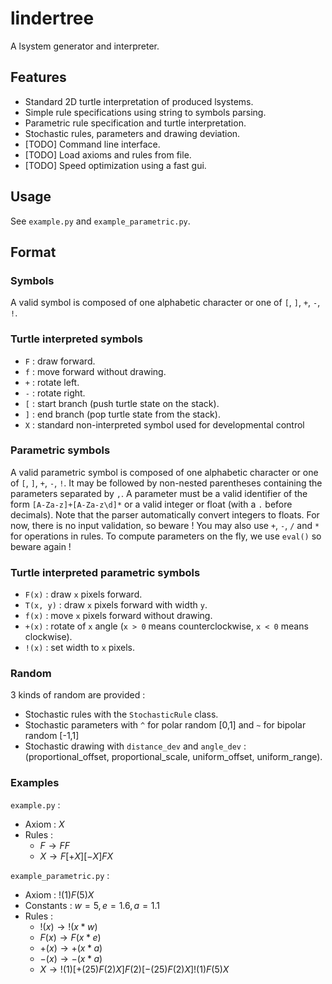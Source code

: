 # lindertree

A lsystem generator and interpreter.

## Features

- Standard 2D turtle interpretation of produced lsystems.
- Simple rule specifications using string to symbols parsing.
- Parametric rule specification and turtle interpretation.
- Stochastic rules, parameters and drawing deviation.
- [TODO] Command line interface.
- [TODO] Load axioms and rules from file.
- [TODO] Speed optimization using a fast gui.

## Usage

See `example.py` and `example_parametric.py`.

## Format

### Symbols

A valid symbol is composed of one alphabetic character or one of `[`, `]`, `+`, `-`, `!`.

### Turtle interpreted symbols

- `F` : draw forward.
- `f` : move forward without drawing.
- `+` : rotate left.
- `-` : rotate right.
- `[` : start branch (push turtle state on the stack).
- `]` : end branch (pop turtle state from the stack).
- `X` : standard non-interpreted symbol used for developmental control

### Parametric symbols

A valid parametric symbol is composed of one alphabetic character or one of `[`, `]`, `+`, `-`, `!`. It may be followed by non-nested parentheses containing the parameters separated by `,`. A parameter must be a valid identifier of the form `[A-Za-z]+[A-Za-z\d]*` or a valid integer or float (with a `.` before decimals). Note that the parser automatically convert integers to floats. For now, there is no input validation, so beware ! You may also use `+`, `-`, `/` and `*` for operations in rules. To compute parameters on the fly, we use `eval()` so beware again !

### Turtle interpreted parametric symbols

- `F(x)` : draw `x` pixels forward.
- `T(x, y)` : draw `x` pixels forward with width `y`.
- `f(x)` : move `x` pixels forward without drawing.
- `+(x)` : rotate of `x` angle (`x > 0` means counterclockwise, `x < 0` means clockwise).
- `!(x)` : set width to `x` pixels.

### Random

3 kinds of random are provided :
- Stochastic rules with the `StochasticRule` class.
- Stochastic parameters with `^` for polar random [0,1] and `~` for bipolar random [-1,1]
- Stochastic drawing with `distance_dev` and `angle_dev` : (proportional_offset, proportional_scale, uniform_offset, uniform_range).

### Examples

`example.py` :
- Axiom : $X$
- Rules :
  - $F \rightarrow FF$
  - $X \rightarrow F[+X][-X]FX$

`example_parametric.py` :
- Axiom : $!(1)F(5)X$
- Constants : $w=5, e=1.6, a=1.1$
- Rules :
  - $!(x) \rightarrow !(x*w)$
  - $F(x) \rightarrow F(x*e)$
  - $+(x) \rightarrow +(x*a)$
  - $-(x) \rightarrow -(x*a)$
  - $X \rightarrow!(1)[+(25)F(2)X]F(2)[-(25)F(2)X]!(1)F(5)X$
